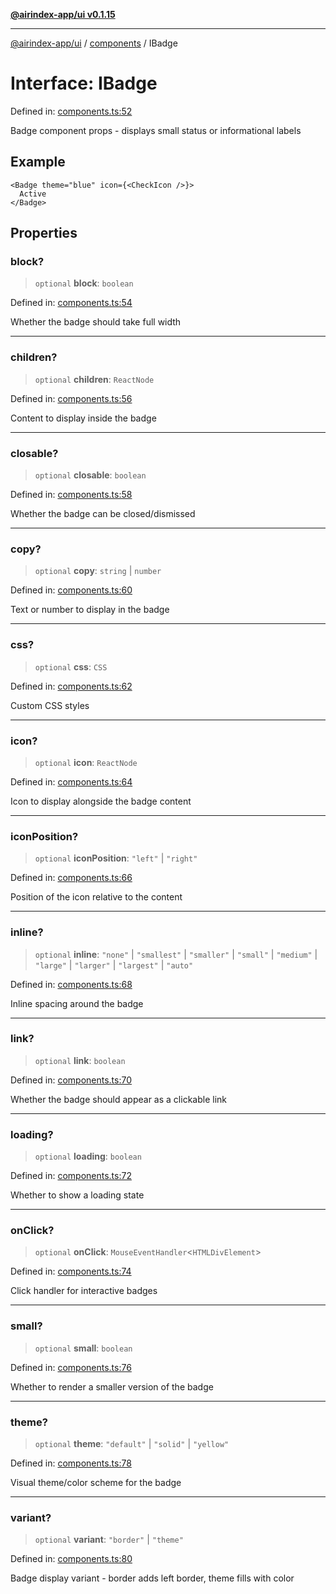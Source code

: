 [**@airindex-app/ui v0.1.15**](../../README.md)

***

[@airindex-app/ui](../../README.md) / [components](../README.md) / IBadge

# Interface: IBadge

Defined in: [components.ts:52](https://github.com/airindex-app/ui/blob/c7ea135614befbd5605b13569e79882284e03edb/src/types/components.ts#L52)

Badge component props - displays small status or informational labels

## Example

```tsx
<Badge theme="blue" icon={<CheckIcon />}>
  Active
</Badge>
```

## Properties

### block?

> `optional` **block**: `boolean`

Defined in: [components.ts:54](https://github.com/airindex-app/ui/blob/c7ea135614befbd5605b13569e79882284e03edb/src/types/components.ts#L54)

Whether the badge should take full width

***

### children?

> `optional` **children**: `ReactNode`

Defined in: [components.ts:56](https://github.com/airindex-app/ui/blob/c7ea135614befbd5605b13569e79882284e03edb/src/types/components.ts#L56)

Content to display inside the badge

***

### closable?

> `optional` **closable**: `boolean`

Defined in: [components.ts:58](https://github.com/airindex-app/ui/blob/c7ea135614befbd5605b13569e79882284e03edb/src/types/components.ts#L58)

Whether the badge can be closed/dismissed

***

### copy?

> `optional` **copy**: `string` \| `number`

Defined in: [components.ts:60](https://github.com/airindex-app/ui/blob/c7ea135614befbd5605b13569e79882284e03edb/src/types/components.ts#L60)

Text or number to display in the badge

***

### css?

> `optional` **css**: `CSS`

Defined in: [components.ts:62](https://github.com/airindex-app/ui/blob/c7ea135614befbd5605b13569e79882284e03edb/src/types/components.ts#L62)

Custom CSS styles

***

### icon?

> `optional` **icon**: `ReactNode`

Defined in: [components.ts:64](https://github.com/airindex-app/ui/blob/c7ea135614befbd5605b13569e79882284e03edb/src/types/components.ts#L64)

Icon to display alongside the badge content

***

### iconPosition?

> `optional` **iconPosition**: `"left"` \| `"right"`

Defined in: [components.ts:66](https://github.com/airindex-app/ui/blob/c7ea135614befbd5605b13569e79882284e03edb/src/types/components.ts#L66)

Position of the icon relative to the content

***

### inline?

> `optional` **inline**: `"none"` \| `"smallest"` \| `"smaller"` \| `"small"` \| `"medium"` \| `"large"` \| `"larger"` \| `"largest"` \| `"auto"`

Defined in: [components.ts:68](https://github.com/airindex-app/ui/blob/c7ea135614befbd5605b13569e79882284e03edb/src/types/components.ts#L68)

Inline spacing around the badge

***

### link?

> `optional` **link**: `boolean`

Defined in: [components.ts:70](https://github.com/airindex-app/ui/blob/c7ea135614befbd5605b13569e79882284e03edb/src/types/components.ts#L70)

Whether the badge should appear as a clickable link

***

### loading?

> `optional` **loading**: `boolean`

Defined in: [components.ts:72](https://github.com/airindex-app/ui/blob/c7ea135614befbd5605b13569e79882284e03edb/src/types/components.ts#L72)

Whether to show a loading state

***

### onClick?

> `optional` **onClick**: `MouseEventHandler`\<`HTMLDivElement`\>

Defined in: [components.ts:74](https://github.com/airindex-app/ui/blob/c7ea135614befbd5605b13569e79882284e03edb/src/types/components.ts#L74)

Click handler for interactive badges

***

### small?

> `optional` **small**: `boolean`

Defined in: [components.ts:76](https://github.com/airindex-app/ui/blob/c7ea135614befbd5605b13569e79882284e03edb/src/types/components.ts#L76)

Whether to render a smaller version of the badge

***

### theme?

> `optional` **theme**: `"default"` \| `"solid"` \| `"yellow"`

Defined in: [components.ts:78](https://github.com/airindex-app/ui/blob/c7ea135614befbd5605b13569e79882284e03edb/src/types/components.ts#L78)

Visual theme/color scheme for the badge

***

### variant?

> `optional` **variant**: `"border"` \| `"theme"`

Defined in: [components.ts:80](https://github.com/airindex-app/ui/blob/c7ea135614befbd5605b13569e79882284e03edb/src/types/components.ts#L80)

Badge display variant - border adds left border, theme fills with color
